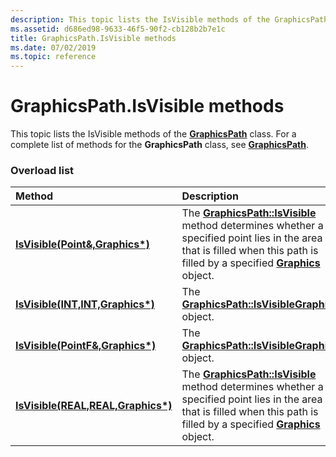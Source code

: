 ```yaml
---
description: This topic lists the IsVisible methods of the GraphicsPath class. For a complete list of methods for the GraphicsPath class, see GraphicsPath.
ms.assetid: d686ed98-9633-46f5-90f2-cb128b2b7e1c
title: GraphicsPath.IsVisible methods
ms.date: 07/02/2019
ms.topic: reference
---
```


# GraphicsPath.IsVisible methods

This topic lists the IsVisible methods of the [**GraphicsPath**](/windows/win32/api/gdipluspath/nl-gdipluspath-graphicspath) class. For a complete list of methods for the **GraphicsPath** class, see [**GraphicsPath**](/windows/win32/api/gdipluspath/nl-gdipluspath-graphicspath).

### Overload list



| Method                                                                                                     | Description                                                                                                                                                                                                                                                                                     |
|:-----------------------------------------------------------------------------------------------------------|:------------------------------------------------------------------------------------------------------------------------------------------------------------------------------------------------------------------------------------------------------------------------------------------------|
| [**IsVisible(Point&,Graphics\*)**](/windows/win32/api/gdipluspath/nf-gdipluspath-graphicspath-isvisible(inconstpoint__inconstgraphics))      | The [**GraphicsPath::IsVisible**](/windows/win32/api/gdipluspath/nf-gdipluspath-graphicspath-isvisible(inconstpoint__inconstgraphics)) method determines whether a specified point lies in the area that is filled when this path is filled by a specified [**Graphics**](/windows/win32/api/gdiplusgraphics/nl-gdiplusgraphics-graphics) object.<br/>   |
| [**IsVisible(INT,INT,Graphics\*)**](/windows/win32/api/gdipluspath/nf-gdipluspath-graphicspath-isvisible(inint_inint_inconstgraphics))     | The [**GraphicsPath::IsVisible**](/windows/win32/api/gdipluspath/nf-gdipluspath-graphicspath-isvisible(inint_inint_inconstgraphics))[**Graphics**](/windows/win32/api/gdiplusgraphics/nl-gdiplusgraphics-graphics) object.<br/>                                                                                                                        |
| [**IsVisible(PointF&,Graphics\*)**](/previous-versions//ms535574(v=vs.85))    | The [**GraphicsPath::IsVisible**](/previous-versions//ms535574(v=vs.85))[**Graphics**](/windows/win32/api/gdiplusgraphics/nl-gdiplusgraphics-graphics) object.<br/>                                                                                                                       |
| [**IsVisible(REAL,REAL,Graphics\*)**](/windows/win32/api/gdipluspath/nf-gdipluspath-graphicspath-isvisible(inreal_inreal_inconstgraphics)) | The [**GraphicsPath::IsVisible**](/windows/win32/api/gdipluspath/nf-gdipluspath-graphicspath-isvisible(inreal_inreal_inconstgraphics)) method determines whether a specified point lies in the area that is filled when this path is filled by a specified [**Graphics**](/windows/win32/api/gdiplusgraphics/nl-gdiplusgraphics-graphics) object.<br/> |



 

 
